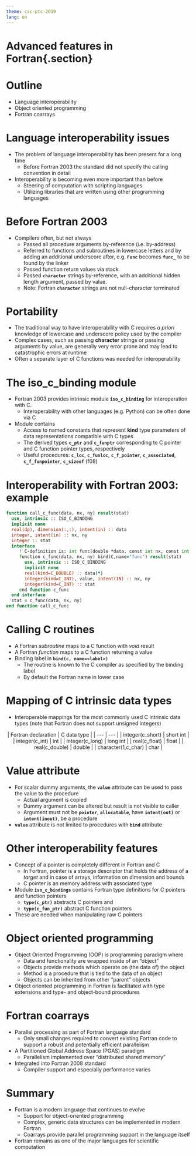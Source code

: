 ```yaml
---
theme: csc-ptc-2019
lang: en
---
```


# Advanced features in Fortran{.section}

# Outline

- Language interoperability
- Object oriented programming
- Fortran coarrays

# Language interoperability issues

- The problem of language interoperability has been present for a long
  time
    - Before Fortran 2003 the standard did not specify the calling
      convention in detail
- Interoperability is becoming even more important than before
    - Steering of computation with scripting languages
    - Utilizing libraries that are written using other programming
      languages

# Before Fortran 2003

- Compilers often, but not always
    - Passed all procedure arguments by-reference (i.e. by-address)
    - Referred to functions and subroutines in lowercase letters and
      by adding an additional underscore after, e.g. **`Func`**
      becomes **`func_`** to be found by the linker
    - Passed function return values via stack
    - Passed **`character`** strings by-reference, with an additional
      hidden length argument, passed by value.
    - Note: Fortran **`character`** strings are not null-character
      terminated

# Portability

- The traditional way to have interoperability with C requires *a
  priori* knowledge of lowercase and underscore policy used by the
  compiler
- Complex cases, such as passing **character** strings or passing
  arguments by value, are generally very error prone and may lead to
  catastrophic errors at runtime
- Often a separate layer of C functions was needed for
  interoperability

# The iso_c_binding module

- Fortran 2003 provides intrinsic module **`iso_c_binding`** for
  interoperation with C.
    - Interoperability with other languages (e.g. Python) can be often
      done via C
- Module contains
    - Access to named constants that represent **kind** type
      parameters of data representations compatible with C types
    - The derived types **`c_ptr`** and **`c_funptr`** corresponding
      to C pointer and C function pointer types, respectively
    - Useful procedures: **`c_loc`**, **`c_funloc`**,
      **`c_f_pointer`**, **`c_associated`**, **`c_f_funpointer`**,
      **`c_sizeof`** (f08)

# Interoperability with Fortran 2003: example

``` fortran
function call_c_func(data, nx, ny) result(stat)
  use, intrinsic :: ISO_C_BINDING
  implicit none
  real(dp), dimension(:,:), intent(in) :: data
  integer, intent(in) :: nx, ny
  integer :: stat
  interface
     ! C-definition is: int func(double *data, const int nx, const int ny)
     function c_func(data, nx, ny) bind(C,name="func") result(stat)
       use, intrinsic :: ISO_C_BINDING
       implicit none
       real(kind=C_DOUBLE) :: data(*)
       integer(kind=C_INT), value, intent(IN) :: nx, ny
       integer(kind=C_INT) :: stat
     end function c_func
  end interface
  stat = c_func(data, nx, ny)
end function call_c_func
```

# Calling C routines

- A Fortran *subroutine* maps to a C function with *void* result
- A Fortran *function* maps to a C function returning a value
- Binding label in **`bind(c, name=<label>)`**
    - The routine is known to the C compiler as specified by the
      binding label
    - By default the Fortran name in lower case

# Mapping of C intrinsic data types

- Interoperable mappings for the most commonly used C intrinsic data
  types (note that Fortran does not support unsigned integers)

<center>
  | Fortran declaration | C data type |
  | ---                 | ---         |
  | integer(c_short)    | short int   |
  | integer(c_int)      | int         |
  | integer(c_long)     | long int    |
  | real(c_float)       | float       |
  | real(c_double)      | double      |
  | character(1,c_char) | char        |
</center>

# Value attribute

- For scalar dummy arguments, the **`value`** attribute can be used to
  pass the value to the procedure
     - Actual argument is copied
     - Dummy argument can be altered but result is not visible to
       caller
     - Argument must not be **`pointer`**, **`allocatable`**, have
       **`intent(out)`** or **`intent(inout)`**, be a procedure
- **`value`** attribute is not limited to procedures with **`bind`**
  attribute

# Other interoperability features

- Concept of a pointer is completely different in Fortran and C
    - In Fortran, pointer is a storage descriptor that holds the
      address of a *target* and in case of arrays, information on
      dimension and bounds
    - C pointer is an memory address with associated type
- Module **`iso_c_bindings`** contains Fortran type definitions for C
  pointers and function pointers
    - **`type(c_ptr)`** abstracts C pointers and
    - **`type(c_fun_ptr)`** abstract C function pointers
- These are needed when manipulating raw C pointers

# Object oriented programming

- Object Oriented Programming (OOP) is programming paradigm where
    - Data and functionality are wrapped inside of an “object”
    - Objects provide methods which operate on (the data of) the
      object
    - Method is a procedure that is tied to the data of an object
    - Objects can be inherited from other “parent” objects
- Object oriented programming in Fortran is facilitated with type
  extensions and type- and object-bound procedures

# Fortran coarrays

- Parallel processing as part of Fortran language standard
    - Only small changes required to convert existing Fortran code to
      support a robust and potentially efficient parallelism
- A Partitioned Global Address Space (PGAS) paradigm
    - Parallelism implemented over “distributed shared memory”
- Integrated into Fortran 2008 standard
    - Compiler support and especially performance varies

# Summary

- Fortran is a modern language that continues to evolve
    - Support for object-oriented programming
    - Complex, generic data structures can be implemented in modern
      Fortran
    - Coarrays provide parallel programming support in the language
      itself
- Fortran remains as one of the major languages for scientific
  computation

<!--  LocalWords:  Fortran interoperability Fortran coarrays priori
 -->
<!--  LocalWords:  runtime iso interoperation OOP PGAS
 -->
